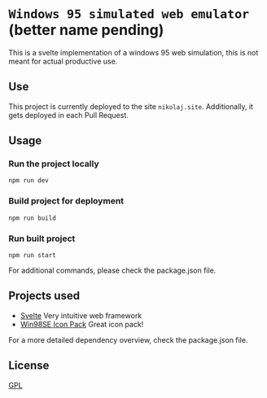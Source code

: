 # `Windows 95 simulated web emulator` (better name pending)

This is a svelte implementation of a windows 95 web simulation, this is not meant for actual productive use.

## Use

This project is currently deployed to the site `nikolaj.site`. Additionally, it gets deployed in each Pull Request.

## Usage

### Run the project locally

`npm run dev`

### Build project for deployment

`npm run build`

### Run built project

`npm run start`

For additional commands, please check the package.json file.

## Projects used

- [Svelte](https://svelte.dev/) Very intuitive web framework
- [Win98SE Icon Pack](https://github.com/nestoris/Win98SE) Great icon pack!

For a more detailed dependency overview, check the package.json file.

## License

[GPL](https://choosealicense.com/licenses/gpl-3.0/)

